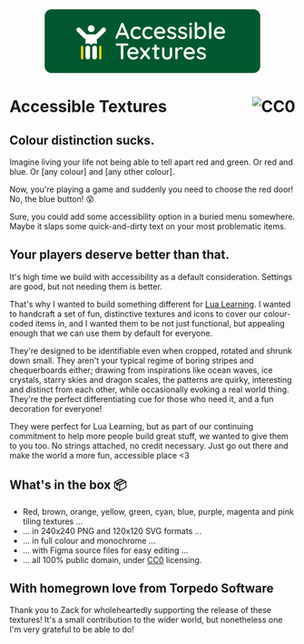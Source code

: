 <div align="center">
    <img src="logo.png" alt="Accessible Textures logo">
</div>

<h1>
    Accessible Textures
    <a rel="license" href="http://creativecommons.org/publicdomain/zero/1.0/">
        <img align="right" src="http://i.creativecommons.org/p/zero/1.0/88x31.png" style="border-style: none;" alt="CC0" />
    </a>
</h1>

## Colour distinction sucks.

Imagine living your life not being able to tell apart red and green. Or red and blue. Or [any colour] and [any other colour].

Now, you're playing a game and suddenly you need to choose the red door! No, the blue button! 😵

Sure, you could add some accessibility option in a buried menu somewhere. Maybe it slaps some quick-and-dirty text on your most problematic items.

## Your players deserve better than that.

It's high time we build with accessibility as a default consideration. Settings are good, but not needing them is better.

That's why I wanted to build something different for [Lua Learning](https://twitter.com/LuaLearning). I wanted to handcraft a set of fun, distinctive textures and icons to cover our colour-coded items in, and I wanted them to be not just functional, but appealing enough that we can use them by default for everyone.

They're designed to be identifiable even when cropped, rotated and shrunk down small. They aren't your typical regime of boring stripes and chequerboards either; drawing from inspirations like ocean waves, ice crystals, starry skies and dragon scales, the patterns are quirky, interesting and distinct from each other, while occasionally evoking a real world thing. They're the perfect differentiating cue for those who need it, and a fun decoration for everyone!

They were perfect for Lua Learning, but as part of our continuing commitment to help more people build great stuff, we wanted to give them to you too. No strings attached, no credit necessary. Just go out there and make the world a more fun, accessible place <3

## What's in the box 📦

- Red, brown, orange, yellow, green, cyan, blue, purple, magenta and pink tiling textures ...
- ... in 240x240 PNG and 120x120 SVG formats ...
- ... in full colour and monochrome ...
- ... with Figma source files for easy editing ...
- ... all 100% public domain, under [CC0](http://creativecommons.org/publicdomain/zero/1.0/) licensing.

## With homegrown love from Torpedo Software

Thank you to Zack for wholeheartedly supporting the release of these textures! It's a small contribution to the wider world, but nonetheless one I'm very grateful to be able to do!
